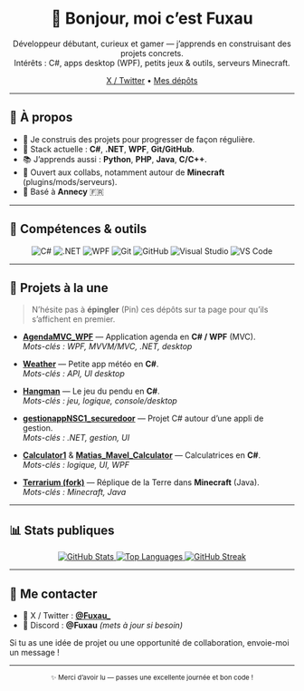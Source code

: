 <!--
Tip: ce fichier est ton README de profil (repo spécial : github.com/fuxau/fuxau).
Il s’affiche sur ta page GitHub. Mets à jour les liens & sections "À la Une".
-->

<h1 align="center">👋 Bonjour, moi c’est <strong>Fuxau</strong></h1>

<p align="center">
  Développeur débutant, curieux et gamer — j’apprends en construisant des projets concrets.<br/>
  Intérêts : C#, apps desktop (WPF), petits jeux & outils, serveurs Minecraft.
</p>

<p align="center">
  <a href="https://twitter.com/Fuxau_">X / Twitter</a> •
  <a href="https://github.com/fuxau?tab=repositories">Mes dépôts</a>
</p>

---

## 🚀 À propos

- 🎯 Je construis des projets pour progresser de façon régulière.
- 🧰 Stack actuelle : **C#**, **.NET**, **WPF**, **Git/GitHub**.
- 📚 J’apprends aussi : **Python**, **PHP**, **Java**, **C/C++**.
- 🤝 Ouvert aux collabs, notamment autour de **Minecraft** (plugins/mods/serveurs).
- 📍 Basé à **Annecy** 🇫🇷

---

## 🧠 Compétences & outils

<div align="center">

![C#](https://img.shields.io/badge/C%23-239120?style=for-the-badge&logo=csharp&logoColor=white)
![.NET](https://img.shields.io/badge/.NET-512BD4?style=for-the-badge&logo=dotnet&logoColor=white)
![WPF](https://img.shields.io/badge/WPF-5C2D91?style=for-the-badge&logo=windows&logoColor=white)
![Git](https://img.shields.io/badge/Git-F05033?style=for-the-badge&logo=git&logoColor=white)
![GitHub](https://img.shields.io/badge/GitHub-181717?style=for-the-badge&logo=github&logoColor=white)
![Visual Studio](https://img.shields.io/badge/Visual%20Studio-5C2D91?style=for-the-badge&logo=visualstudio&logoColor=white)
![VS Code](https://img.shields.io/badge/VS%20Code-007ACC?style=for-the-badge&logo=visualstudiocode&logoColor=white)

</div>

---

## 📌 Projets à la une

> N’hésite pas à **épingler** (Pin) ces dépôts sur ta page pour qu’ils s’affichent en premier.

- **[AgendaMVC_WPF](https://github.com/fuxau/AgendaMVC_WPF)** — Application agenda en **C# / WPF** (MVC).  
  _Mots-clés : WPF, MVVM/MVC, .NET, desktop_

- **[Weather](https://github.com/fuxau/Weather)** — Petite app météo en **C#**.  
  _Mots-clés : API, UI desktop_

- **[Hangman](https://github.com/fuxau/Hangman)** — Le jeu du pendu en **C#**.  
  _Mots-clés : jeu, logique, console/desktop_

- **[gestionappNSC1_securedoor](https://github.com/fuxau/gestionappNSC1_securedoor)** — Projet C# autour d’une appli de gestion.  
  _Mots-clés : .NET, gestion, UI_

- **[Calculator1](https://github.com/fuxau/Calculator1)** & **[Matias_Mavel_Calculator](https://github.com/fuxau/Matias_Mavel_Calculator)** — Calculatrices en **C#**.  
  _Mots-clés : logique, UI, WPF_

- **[Terrarium (fork)](https://github.com/fuxau/Terrarium)** — Réplique de la Terre dans **Minecraft** (Java).  
  _Mots-clés : Minecraft, Java_

---

## 📊 Stats publiques

<div align="center">

<a href="https://github.com/fuxau">
  <img src="https://github-readme-stats.vercel.app/api?username=fuxau&show_icons=true&hide_title=true&include_all_commits=true&rank_icon=github" alt="GitHub Stats"/>
</a>

<a href="https://github.com/fuxau">
  <img src="https://github-readme-stats.vercel.app/api/top-langs/?username=fuxau&layout=compact&langs_count=8" alt="Top Languages"/>
</a>

<a href="https://github.com/fuxau">
  <img src="https://streak-stats.demolab.com?user=fuxau&hide_border=true" alt="GitHub Streak"/>
</a>

</div>

---

## 🤝 Me contacter

- 📨 X / Twitter : **[@Fuxau_](https://twitter.com/Fuxau_)**
- 💬 Discord : **@Fuxau** _(mets à jour si besoin)_

Si tu as une idée de projet ou une opportunité de collaboration, envoie-moi un message !

---

<p align="center">
  <sub>✨ Merci d’avoir lu — passes une excellente journée et bon code !</sub>
</p>


<!---
fuxau/fuxau is a ✨ special ✨ repository because its `README.md` (this file) appears on your GitHub profile.
You can click the Preview link to take a look at your changes.
--->
